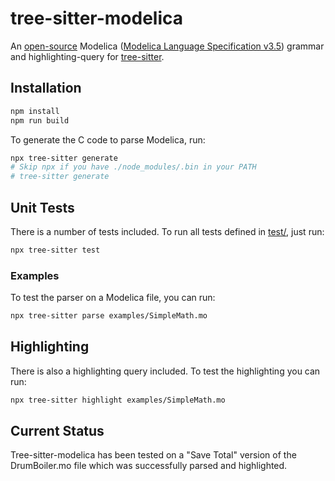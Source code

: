 # tree-sitter-modelica

An [open-source](OSMC-License.txt) Modelica ([Modelica Language Specification v3.5](https://specification.modelica.org/maint/3.5/MLS.html)) grammar and highlighting-query for [tree-sitter](https://github.com/tree-sitter/tree-sitter).

## Installation

```bash
npm install
npm run build
```

To generate the C code to parse Modelica, run:

```bash
npx tree-sitter generate
# Skip npx if you have ./node_modules/.bin in your PATH
# tree-sitter generate
```

## Unit Tests

There is a number of tests included. To run all tests defined in [test/](./test/), just run:

```bash
npx tree-sitter test
```

### Examples

To test the parser on a Modelica file, you can run:

```bash
npx tree-sitter parse examples/SimpleMath.mo
```

## Highlighting

There is also a highlighting query included. To test the highlighting you can run:

```bash
npx tree-sitter highlight examples/SimpleMath.mo
```

## Current Status

Tree-sitter-modelica has been tested on a "Save Total" version of the DrumBoiler.mo file which was successfully parsed and highlighted.